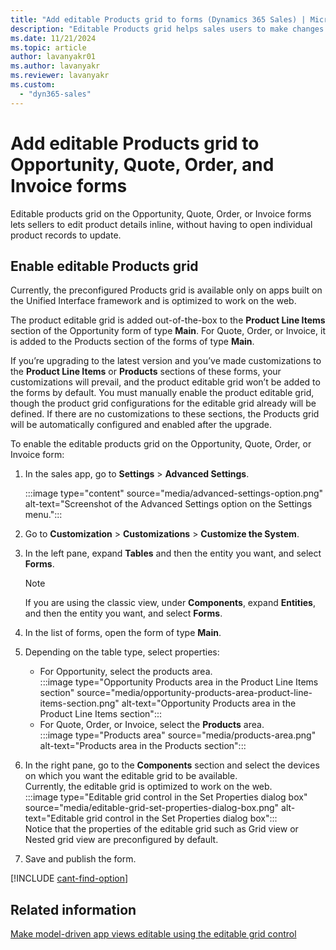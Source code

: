 ```yaml
---
title: "Add editable Products grid to forms (Dynamics 365 Sales) | MicrosoftDocs"
description: "Editable Products grid helps sales users to make changes to the product details inline in Dynamics 365 Sales."
ms.date: 11/21/2024
ms.topic: article
author: lavanyakr01
ms.author: lavanyakr
ms.reviewer: lavanyakr
ms.custom: 
  - "dyn365-sales"
---
```

# Add editable Products grid to Opportunity, Quote, Order, and Invoice forms 

Editable products grid on the Opportunity, Quote, Order, or Invoice forms lets sellers to edit product details inline, without having to open individual product records to update. 

## Enable editable Products grid

Currently, the preconfigured Products grid is available only on apps built on the Unified Interface framework and is optimized to work on the web.

The product editable grid is added out-of-the-box to the **Product Line Items** section of the Opportunity form of type **Main**. For Quote, Order, or Invoice, it is added to the Products section of the forms of type **Main**. 

If you’re upgrading to the latest version and you’ve made customizations to the **Product Line Items** or **Products** sections of these forms, your customizations will prevail, and the product editable grid won’t be added to the forms by default. You must manually enable the product editable grid, though the product grid configurations for the editable grid already will be defined. If there are no customizations to these sections, the Products grid will be automatically configured and enabled after the upgrade. 

To enable the editable products grid on the Opportunity, Quote, Order, or Invoice form:

1. In the sales app, go to **Settings** > **Advanced Settings**.  

    :::image type="content" source="media/advanced-settings-option.png" alt-text="Screenshot of the Advanced Settings option on the Settings menu.":::

1. Go to **Customization** > **Customizations** > **Customize the System**.  
1. In the left pane, expand **Tables** and then the entity you want, and select **Forms**.  

    >[!NOTE]
    >If you are using the classic view, under **Components**, expand **Entities**, and then the entity you want, and select **Forms**.  

1. In the list of forms, open the form of type **Main**.  

1. Depending on the table type, select properties:  
    - For Opportunity, select the products area.  
    :::image type="Opportunity Products area in the Product Line Items section" source="media/opportunity-products-area-product-line-items-section.png" alt-text="Opportunity Products area in the Product Line Items section":::  
    - For Quote, Order, or Invoice, select the **Products** area.  
    :::image type="Products area" source="media/products-area.png" alt-text="Products area in the Products section":::  
1. In the right pane, go to the **Components** section and select the devices on which you want the editable grid to be available.  
    Currently, the editable grid is optimized to work on the web.  
    :::image type="Editable grid control in the Set Properties dialog box" source="media/editable-grid-set-properties-dialog-box.png" alt-text="Editable grid control in the Set Properties dialog box":::  
    Notice that the properties of the editable grid such as Grid view or Nested grid view are preconfigured by default.
1. Save and publish the form.

[!INCLUDE [cant-find-option](../includes/cant-find-option.md)]

## Related information  

[Make model-driven app views editable using the editable grid control](/powerapps/maker/model-driven-apps/make-grids-lists-editable-custom-control)
